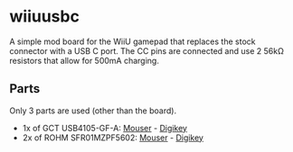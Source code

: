 # wiiuusbc

A simple mod board for the WiiU gamepad that replaces the stock connector with a USB C port. The CC pins are connected and use 2 56kΩ resistors that allow for 500mA charging.

## Parts

Only 3 parts are used (other than the board).

* 1x of GCT USB4105-GF-A: [Mouser](https://www.mouser.com/ProductDetail/640-USB4105-GF-A) - [Digikey](https://www.digikey.com/en/products/detail/gct/USB4105-GF-A/11198441)
* 2x of ROHM SFR01MZPF5602: [Mouser](https://www.mouser.com/ProductDetail/ROHM-Semiconductor/SFR01MZPF5602) - [Digikey](https://www.digikey.com/en/products/detail/rohm-semiconductor/SFR01MZPF5602/16009123)